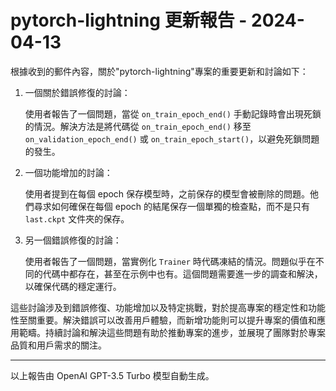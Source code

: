# pytorch-lightning 更新報告 - 2024-04-13

根據收到的郵件內容，關於"pytorch-lightning"專案的重要更新和討論如下：



1. 一個關於錯誤修復的討論：

   使用者報告了一個問題，當從 `on_train_epoch_end()` 手動記錄時會出現死鎖的情況。解決方法是將代碼從 `on_train_epoch_end()` 移至 `on_validation_epoch_end()` 或 `on_train_epoch_start()`，以避免死鎖問題的發生。



2. 一個功能增加的討論：

   使用者提到在每個 epoch 保存模型時，之前保存的模型會被刪除的問題。他們尋求如何確保在每個 epoch 的結尾保存一個單獨的檢查點，而不是只有 `last.ckpt` 文件夾的保存。



3. 另一個錯誤修復的討論：

   使用者報告了一個問題，當實例化 `Trainer` 時代碼凍結的情況。問題似乎在不同的代碼中都存在，甚至在示例中也有。這個問題需要進一步的調查和解決，以確保代碼的穩定運行。



這些討論涉及到錯誤修復、功能增加以及特定挑戰，對於提高專案的穩定性和功能性至關重要。解決錯誤可以改善用戶體驗，而新增功能則可以提升專案的價值和應用範疇。持續討論和解決這些問題有助於推動專案的進步，並展現了團隊對於專案品質和用戶需求的關注。



---



以上報告由 OpenAI GPT-3.5 Turbo 模型自動生成。